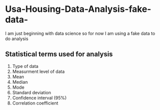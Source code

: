 # Usa-Housing-Data-Analysis-fake-data-
I am just beginning with data science so for now I am using a fake data to do analysis
## Statistical terms used for analysis
1) Type of data
2) Measurment level of data
3) Mean
4) Median
5) Mode
6) Standard deviation
7) Confidence interval (95%)
8) Correlation coefficient

